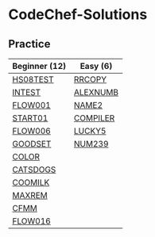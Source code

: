 # CodeChef-Solutions

## Practice

| Beginner (**12**)                                      | Easy (**6**)                                           |
| ------------------------------------------------------ | ------------------------------------------------------ |
| [HS08TEST](https://www.codechef.com/problems/HS08TEST) | [RRCOPY](https://www.codechef.com/problems/RRCOPY)     |
| [INTEST](https://www.codechef.com/problems/INTEST)     | [ALEXNUMB](https://www.codechef.com/problems/ALEXNUMB) |
| [FLOW001](https://www.codechef.com/problems/FLOW001)   | [NAME2](https://www.codechef.com/problems/NAME2)       |
| [START01](https://www.codechef.com/problems/START01)   | [COMPILER](https://www.codechef.com/problems/COMPILER) |
| [FLOW006](https://www.codechef.com/problems/FLOW006)   | [LUCKY5](https://www.codechef.com/problems/LUCKY5)     |
| [GOODSET](https://www.codechef.com/problems/GOODSET)   | [NUM239](https://www.codechef.com/problems/NUM239)     |
| [COLOR](https://www.codechef.com/problems/COLOR)       |
| [CATSDOGS](https://www.codechef.com/problems/CATSDOGS) |
| [COOMILK](https://www.codechef.com/problems/COOMILK)   |
| [MAXREM](https://www.codechef.com/problems/MAXREM)     |
| [CFMM](https://www.codechef.com/problems/CFMM)         |
| [FLOW016](https://www.codechef.com/problems/FLOW016)   |